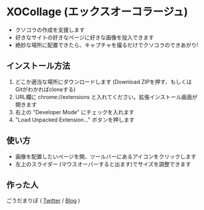 # XOCollage (エックスオーコラージュ)

* クソコラの作成を支援します
* 好きなサイトの好きなページに好きな画像を投入できます
* 絶妙な場所に配置できたら、キャプチャを撮るだけでクソコラのできあがり!


## インストール方法

1. どこか適当な場所にダウンロードします (Download ZIPを押す、もしくはGitがわかればcloneする)
2. URL欄に chrome://extensions と入れてください。拡張インストール画面が開きます
3. 右上の "Developer Mode" にチェックを入れます
4. "Load Unpacked Extension..." ボタンを押します


## 使い方

* 画像を配置したいページを開、ツールバーにあるアイコンをクリックします
* 左上のスライダー (マウスオーバーすると出ます)でサイズを調整できます


## 作った人

ごうだまりぽ ( [Twitter](https://twitter.com/MaripoGoda) / [Blog](http://blog.maripo.org/) )